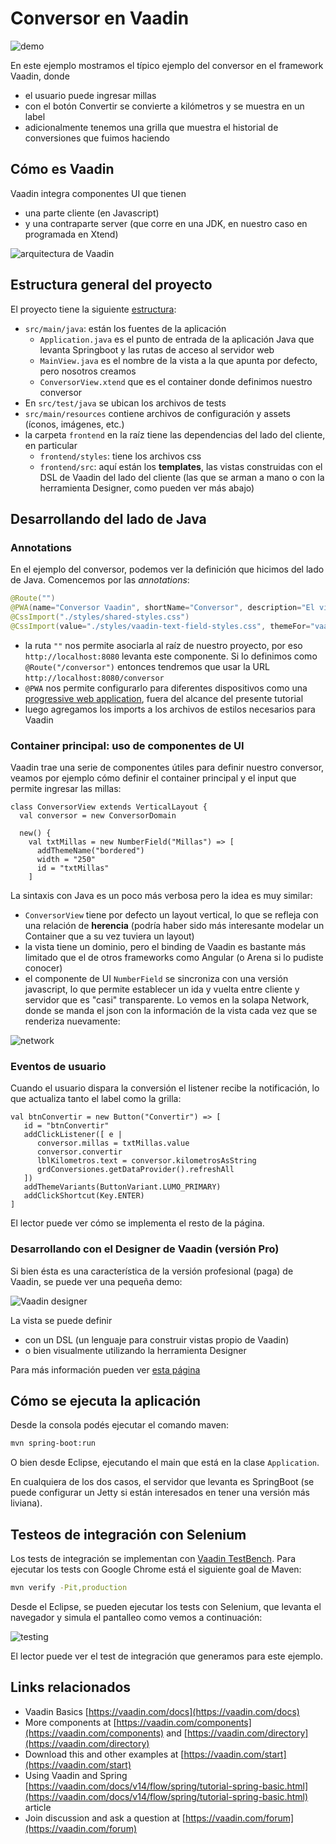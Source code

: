 
# Conversor en Vaadin

![demo](./images/demo.gif)

En este ejemplo mostramos el típico ejemplo del conversor en el framework Vaadin, donde

- el usuario puede ingresar millas
- con el botón Convertir se convierte a kilómetros y se muestra en un label
- adicionalmente tenemos una grilla que muestra el historial de conversiones que fuimos haciendo

## Cómo es Vaadin

Vaadin integra componentes UI que tienen

- una parte cliente (en Javascript)
- y una contraparte server (que corre en una JDK, en nuestro caso en programada en Xtend)

![arquitectura de Vaadin](./images/architecture.svg)

## Estructura general del proyecto

El proyecto tiene la siguiente [estructura](https://maven.apache.org/guides/introduction/introduction-to-the-standard-directory-layout.html):
- `src/main/java`: están los fuentes de la aplicación
   - `Application.java` es el punto de entrada de la aplicación Java que levanta Springboot y las rutas de acceso al servidor web
   - `MainView.java` es el nombre de la vista a la que apunta por defecto, pero nosotros creamos
   - `ConversorView.xtend` que es el container donde definimos nuestro conversor
- En `src/test/java` se ubican los archivos de tests
- `src/main/resources` contiene archivos de configuración y assets (íconos, imágenes, etc.)
- la carpeta `frontend` en la raíz tiene las dependencias del lado del cliente, en particular
   - `frontend/styles`: tiene los archivos css
   - `frontend/src`: aquí están los **templates**, las vistas construidas con el DSL de Vaadin del lado del cliente (las que se arman a mano o con la herramienta Designer, como pueden ver más abajo)

## Desarrollando del lado de Java

### Annotations

En el ejemplo del conversor, podemos ver la definición que hicimos del lado de Java. Comencemos por las _annotations_:

```java
@Route("")
@PWA(name="Conversor Vaadin", shortName="Conversor", description="El viejo y confiable conversor", enableInstallPrompt=false)
@CssImport("./styles/shared-styles.css")
@CssImport(value="./styles/vaadin-text-field-styles.css", themeFor="vaadin-text-field")
```

- la ruta `""` nos permite asociarla al raíz de nuestro proyecto, por eso `http://localhost:8080` levanta este componente. Si lo definimos como `@Route("/conversor")` entonces tendremos que usar la URL `http://localhost:8080/conversor`
- `@PWA` nos permite configurarlo para diferentes dispositivos como una [progressive web application](https://web.dev/progressive-web-apps/), fuera del alcance del presente tutorial
- luego agregamos los imports a los archivos de estilos necesarios para Vaadin

### Container principal: uso de componentes de UI

Vaadin trae una serie de componentes útiles para definir nuestro conversor, veamos por ejemplo cómo definir el container principal y el input que permite ingresar las millas:

```xtend
class ConversorView extends VerticalLayout {
  val conversor = new ConversorDomain

  new() {
    val txtMillas = new NumberField("Millas") => [
      addThemeName("bordered")
      width = "250"
      id = "txtMillas"
    ]
```

La sintaxis con Java es un poco más verbosa pero la idea es muy similar:

- `ConversorView` tiene por defecto un layout vertical, lo que se refleja con una relación de **herencia** (podría haber sido más interesante modelar un Container que a su vez tuviera un layout)
- la vista tiene un dominio, pero el binding de Vaadin es bastante más limitado que el de otros frameworks como Angular (o Arena si lo pudiste conocer)
- el componente de UI `NumberField` se sincroniza con una versión javascript, lo que permite establecer un ida y vuelta entre cliente y servidor que es "casi" transparente. Lo vemos en la solapa Network, donde se manda el json con la información de la vista cada vez que se renderiza nuevamente:

![network](./images/network.gif)

### Eventos de usuario

Cuando el usuario dispara la conversión el listener recibe la notificación, lo que actualiza tanto el label como la grilla:

```xtend
val btnConvertir = new Button("Convertir") => [
   id = "btnConvertir"
   addClickListener([ e | 
      conversor.millas = txtMillas.value
      conversor.convertir
      lblKilometros.text = conversor.kilometrosAsString
      grdConversiones.getDataProvider().refreshAll
   ])
   addThemeVariants(ButtonVariant.LUMO_PRIMARY)
   addClickShortcut(Key.ENTER)
]
```

El lector puede ver cómo se implementa el resto de la página.

### Desarrollando con el Designer de Vaadin (versión Pro)

Si bien ésta es una característica de la versión profesional (paga) de Vaadin, se puede ver una pequeña demo:

![Vaadin designer](./images/vaadin_designer.gif)

La vista se puede definir

- con un DSL (un lenguaje para construir vistas propio de Vaadin)
- o bien visualmente utilizando la herramienta Designer

Para más información pueden ver [esta página](https://vaadin.com/designer)

## Cómo se ejecuta la aplicación

Desde la consola podés ejecutar el comando maven:

```bash
mvn spring-boot:run
```

O bien desde Eclipse, ejecutando el main que está en la clase `Application`.

En cualquiera de los dos casos, el servidor que levanta es SpringBoot (se puede configurar un Jetty si están interesados en tener una versión más liviana).

## Testeos de integración con Selenium

Los tests de integración se implementan con [Vaadin TestBench](https://vaadin.com/testbench). Para ejecutar los tests con Google Chrome está el siguiente goal de Maven:

```bash
mvn verify -Pit,production
```

Desde el Eclipse, se pueden ejecutar los tests con Selenium, que levanta el navegador y simula el pantalleo como vemos a continuación:

![testing](./images/testing.gif)

El lector puede ver el test de integración que generamos para este ejemplo.

## Links relacionados

- Vaadin Basics [https://vaadin.com/docs](https://vaadin.com/docs)
- More components at [https://vaadin.com/components](https://vaadin.com/components) and [https://vaadin.com/directory](https://vaadin.com/directory)
- Download this and other examples at [https://vaadin.com/start](https://vaadin.com/start)
- Using Vaadin and Spring [https://vaadin.com/docs/v14/flow/spring/tutorial-spring-basic.html](https://vaadin.com/docs/v14/flow/spring/tutorial-spring-basic.html) article
- Join discussion and ask a question at [https://vaadin.com/forum](https://vaadin.com/forum)
